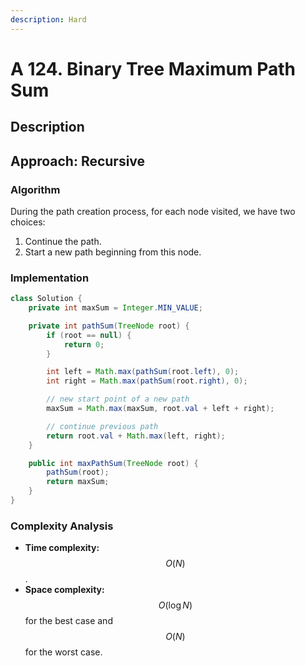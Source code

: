 ```yaml
---
description: Hard
---
```


# A 124. Binary Tree Maximum Path Sum

## Description

## Approach: Recursive

### Algorithm

During the path creation process, for each node visited, we have two choices:

1. Continue the path.
2. Start a new path beginning from this node.

### Implementation

```java
class Solution {
    private int maxSum = Integer.MIN_VALUE;

    private int pathSum(TreeNode root) {
        if (root == null) {
            return 0;
        }

        int left = Math.max(pathSum(root.left), 0);
        int right = Math.max(pathSum(root.right), 0);

        // new start point of a new path
        maxSum = Math.max(maxSum, root.val + left + right);

        // continue previous path
        return root.val + Math.max(left, right);
    }

    public int maxPathSum(TreeNode root) {
        pathSum(root);
        return maxSum;
    }
}
```

### Complexity Analysis

* **Time complexity:** $$O(N)$$.
* **Space complexity:** $$O(\log{N})$$ for the best case and $$O(N)$$ for the worst case.

